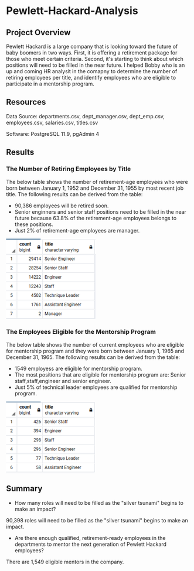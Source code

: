 # Pewlett-Hackard-Analysis

## Project Overview

Pewlett Hackard is a large company that is looking toward the future of baby boomers in two ways. First, it is offering a retirement package for those who meet certain criteria. Second, it's starting to think about which positions will need to be filled in the near future. I helped Bobby who is an up and coming HR analysit in the comapny to determine the number of retiring employees per title, and identify employees who are eligible to participate in a mentorship program.

## Resources

Data Source: departments.csv, dept_manager.csv, dept_emp.csv, employees.csv, salaries.csv, titles.csv

Software: PostgreSQL 11.9, pgAdmin 4

## Results

### The Number of Retiring Employees by Title

 The below table shows the number of retirement-age employees who were born between January 1, 1952 and December 31, 1955 by most recent job title. The following results can be derived from the table:

 - 90,386 employees will be retired soon.
 - Senior enginners and senior staff positions need to be filled in the near future because 63.8% of the retirement-age employees belongs to these positions.
 - Just 2% of retirement-age employees are manager.
 
![](https://github.com/Nazanin-hub/Pewlett-Hackard-Analysis/blob/main/Analysis%20Projects%20Folder/Pewlett-Hackard-Analysis%20Folder/retiring_titles.png)

### The Employees Eligible for the Mentorship Program

The below table shows the number of current employees who are eligible for mentorship program and they were born between January 1, 1965 and December 31, 1965. The following results can be derived from the table:

 - 1549 employess are eligible for mentorship program.
 - The most positions that are eligible for mentorship program are: Senior staff,staff,engineer and senior engineer.
 - Just 5% of technical leader employees are qualified for mentorship program.

![](https://github.com/Nazanin-hub/Pewlett-Hackard-Analysis/blob/main/Analysis%20Projects%20Folder/Pewlett-Hackard-Analysis%20Folder/mentorship_eligibilty.png)

## Summary

- How many roles will need to be filled as the "silver tsunami" begins to make an impact?

90,398 roles will need to be filled as the "silver tsunami" begins to make an impact.

- Are there enough qualified, retirement-ready employees in the departments to mentor the next generation of Pewlett Hackard employees?

There are 1,549 eligible mentors in the company.
